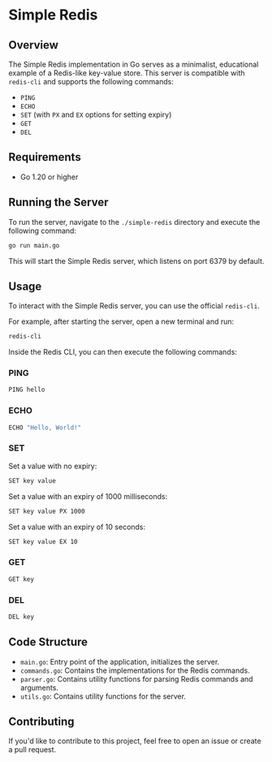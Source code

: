 # Simple Redis

## Overview

The Simple Redis implementation in Go serves as a minimalist, educational example of a Redis-like key-value store. This server is compatible with `redis-cli` and supports the following commands:

- `PING`
- `ECHO`
- `SET` (with `PX` and `EX` options for setting expiry)
- `GET`
- `DEL`

## Requirements

- Go 1.20 or higher

## Running the Server

To run the server, navigate to the `./simple-redis` directory and execute the following command:

```bash
go run main.go
```

This will start the Simple Redis server, which listens on port 6379 by default.

## Usage

To interact with the Simple Redis server, you can use the official `redis-cli`.

For example, after starting the server, open a new terminal and run:

```bash
redis-cli
```

Inside the Redis CLI, you can then execute the following commands:

### PING

```bash
PING hello
```

### ECHO

```bash
ECHO "Hello, World!"
```

### SET

Set a value with no expiry:

```bash
SET key value
```

Set a value with an expiry of 1000 milliseconds:

```bash
SET key value PX 1000
```

Set a value with an expiry of 10 seconds:

```bash
SET key value EX 10
```

### GET

```bash
GET key
```

### DEL

```bash
DEL key
```

## Code Structure

- `main.go`: Entry point of the application, initializes the server.
- `commands.go`: Contains the implementations for the Redis commands.
- `parser.go`: Contains utility functions for parsing Redis commands and arguments.
- `utils.go`: Contains utility functions for the server.

## Contributing

If you'd like to contribute to this project, feel free to open an issue or create a pull request.